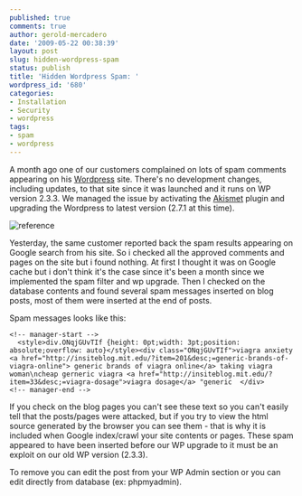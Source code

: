 ```yaml
---
published: true
comments: true
author: gerold-mercadero
date: '2009-05-22 00:38:39'
layout: post
slug: hidden-wordpress-spam
status: publish
title: 'Hidden Wordpress Spam: '
wordpress_id: '680'
categories:
- Installation
- Security
- wordpress
tags:
- spam
- wordpress
---
```


A month ago one of our customers complained on lots of spam comments appearing on his [Wordpress](http://wordpress.org) site.  There's no development changes, including updates, to that site since it was launched and it runs on WP version 2.3.3.  We managed the issue by activating the [Akismet](http://codex.wordpress.org/Akismet) plugin and upgrading the Wordpress to latest version (2.7.1 at this time).

![reference](http://linuxsysadminblog.com/images/2009/05/mh-300x185.jpg)

Yesterday, the same customer reported back the spam results appearing on Google search from his site.  So i checked all the approved comments and pages on the site but i found nothing.   At first I thought it was on Google cache but i don't think it's the case since it's been a month since we implemented the spam filter and wp upgrade.  Then I checked on the database contents and found several spam messages inserted on blog posts, most of them were inserted at the end of posts.  

Spam messages looks like this:
```
<!-- manager-start -->
  <style>div.ONqjGUvTIf {height: 0pt;width: 3pt;position: absolute;overflow: auto}</style><div class="ONqjGUvTIf">viagra anxiety  <a href="http://insiteblog.mit.edu/?item=201&desc;=generic-brands-of-viagra-online"> generic brands of viagra online</a> taking viagra woman\ncheap gerneric viagra <a href="http://insiteblog.mit.edu/?item=33&desc;=viagra-dosage">viagra dosage</a> "generic  </div>
<!-- manager-end -->
```

If you check on the blog pages you can't see these text so you can't easily tell that the posts/pages were attacked, but if you try to view the html source generated by the browser you can see them - that is why it is included when Google index/crawl your site contents or pages.  These spam appeared to have been inserted before our WP upgrade to it must be an exploit on our old WP version (2.3.3).

To remove you can edit the post from your WP Admin section or you can edit directly from database (ex: phpmyadmin).

